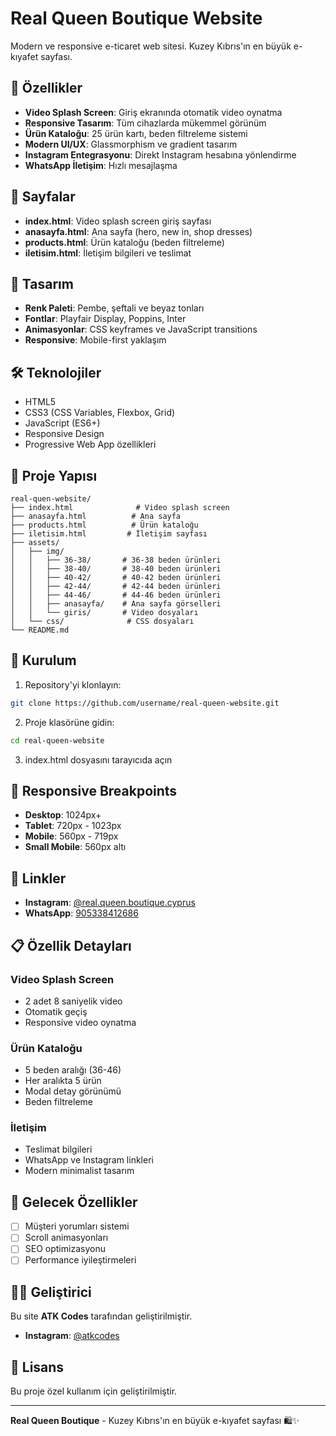 # Real Queen Boutique Website

Modern ve responsive e-ticaret web sitesi. Kuzey Kıbrıs'ın en büyük e-kıyafet sayfası.

## 🌟 Özellikler

- **Video Splash Screen**: Giriş ekranında otomatik video oynatma
- **Responsive Tasarım**: Tüm cihazlarda mükemmel görünüm
- **Ürün Kataloğu**: 25 ürün kartı, beden filtreleme sistemi
- **Modern UI/UX**: Glassmorphism ve gradient tasarım
- **Instagram Entegrasyonu**: Direkt Instagram hesabına yönlendirme
- **WhatsApp İletişim**: Hızlı mesajlaşma

## 📱 Sayfalar

- **index.html**: Video splash screen giriş sayfası
- **anasayfa.html**: Ana sayfa (hero, new in, shop dresses)
- **products.html**: Ürün kataloğu (beden filtreleme)
- **iletisim.html**: İletişim bilgileri ve teslimat

## 🎨 Tasarım

- **Renk Paleti**: Pembe, şeftali ve beyaz tonları
- **Fontlar**: Playfair Display, Poppins, Inter
- **Animasyonlar**: CSS keyframes ve JavaScript transitions
- **Responsive**: Mobile-first yaklaşım

## 🛠️ Teknolojiler

- HTML5
- CSS3 (CSS Variables, Flexbox, Grid)
- JavaScript (ES6+)
- Responsive Design
- Progressive Web App özellikleri

## 📁 Proje Yapısı

```
real-quen-website/
├── index.html              # Video splash screen
├── anasayfa.html          # Ana sayfa
├── products.html          # Ürün kataloğu
├── iletisim.html         # İletişim sayfası
├── assets/
│   ├── img/
│   │   ├── 36-38/       # 36-38 beden ürünleri
│   │   ├── 38-40/       # 38-40 beden ürünleri
│   │   ├── 40-42/       # 40-42 beden ürünleri
│   │   ├── 42-44/       # 42-44 beden ürünleri
│   │   ├── 44-46/       # 44-46 beden ürünleri
│   │   ├── anasayfa/    # Ana sayfa görselleri
│   │   └── giris/       # Video dosyaları
│   └── css/              # CSS dosyaları
└── README.md
```

## 🚀 Kurulum

1. Repository'yi klonlayın:
```bash
git clone https://github.com/username/real-queen-website.git
```

2. Proje klasörüne gidin:
```bash
cd real-queen-website
```

3. index.html dosyasını tarayıcıda açın

## 📱 Responsive Breakpoints

- **Desktop**: 1024px+
- **Tablet**: 720px - 1023px
- **Mobile**: 560px - 719px
- **Small Mobile**: 560px altı

## 🔗 Linkler

- **Instagram**: [@real.queen.boutique.cyprus](https://www.instagram.com/real.queen.boutique.cyprus)
- **WhatsApp**: [905338412686](https://wa.me/905338412686)

## 📋 Özellik Detayları

### Video Splash Screen
- 2 adet 8 saniyelik video
- Otomatik geçiş
- Responsive video oynatma

### Ürün Kataloğu
- 5 beden aralığı (36-46)
- Her aralıkta 5 ürün
- Modal detay görünümü
- Beden filtreleme

### İletişim
- Teslimat bilgileri
- WhatsApp ve Instagram linkleri
- Modern minimalist tasarım

## 🎯 Gelecek Özellikler

- [ ] Müşteri yorumları sistemi
- [ ] Scroll animasyonları
- [ ] SEO optimizasyonu
- [ ] Performance iyileştirmeleri

## 👨‍💻 Geliştirici

Bu site **ATK Codes** tarafından geliştirilmiştir.

- **Instagram**: [@atkcodes](https://www.instagram.com/atkcodes)

## 📄 Lisans

Bu proje özel kullanım için geliştirilmiştir.

---

**Real Queen Boutique** - Kuzey Kıbrıs'ın en büyük e-kıyafet sayfası 🛍️✨
